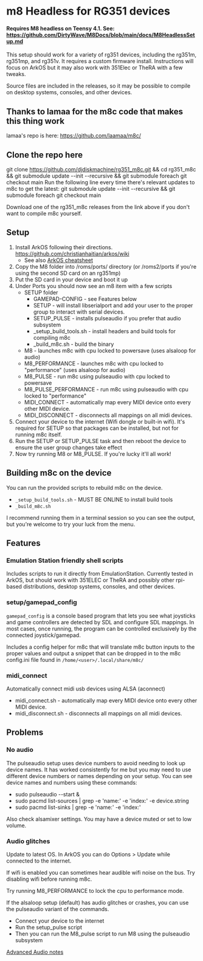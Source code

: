 # m8 Headless for RG351 devices

#### Requires M8 headless on Teensy 4.1.  See: https://github.com/DirtyWave/M8Docs/blob/main/docs/M8HeadlessSetup.md

This setup should work for a variety of rg351 devices, including the rg351m, rg351mp, and rg351v. It requires a custom firmware install. Instructions will focus on ArkOS but it may also work with 351Elec or TheRA with a few tweaks.

Source files are included in the releases, so it may be possible to compile on desktop systems, consoles, and other devices.

## Thanks to lamaa for the m8c code that makes this thing work ##
lamaa's repo is here: https://github.com/laamaa/m8c/

## Clone the repo here

git clone https://github.com/djdiskmachine/rg351_m8c.git && cd rg351_m8c && git submodule update --init --recursive && git submodule foreach git checkout main 
Run the following line every time there's relevant updates to m8c to get the latest:
git submodule update --init --recursive && git submodule foreach git checkout main

Download one of the rg351_m8c releases from the link above if you don't want to compile m8c yourself.

## Setup

1. Install ArkOS following their directions. https://github.com/christianhaitian/arkos/wiki
    - See also [ArkOS cheatsheet](https://github.com/jasonporritt/rg351_m8c/blob/master/ArkOS_cheatsheet.md)
2. Copy the M8 folder into /roms/ports/ directory (or /roms2/ports if you're using the second SD card on an rg351mp)
3. Put the SD card in your device and boot it up
4. Under Ports you should now see an m8 item with a few scripts
    - SETUP folder
      - GAMEPAD-CONFIG -  see Features below 
      - SETUP - will install libserialport and add your user to the proper group to interact with serial devices.
      - SETUP_PULSE - installs pulseaudio if you prefer that audio subsystem
      - _setup_build_tools.sh - install headers and build tools for compiling m8c
      - _build_m8c.sh - build the binary
    - M8 - launches m8c with cpu locked to powersave (uses alsaloop for audio) 
    - M8_PERFORMANCE - launches m8c with cpu locked to "performance" (uses alsaloop for audio) 
    - M8_PULSE - run m8c using pulseaudio with cpu locked to powersave
    - M8_PULSE_PERFORMANCE - run m8c using pulseaudio with cpu locked to "performance"
    - MIDI_CONNECT - automatically map every MIDI device onto every other MIDI device. 
    - MIDI_DISCONNECT - disconnects all mappings on all midi devices. 
5. Connect your device to the internet (Wifi dongle or built-in wifi). It's required for SETUP so that packages can be installed, but not for running m8c itself.
6. Run the SETUP or SETUP_PULSE task and then reboot the device to ensure the user group changes take effect
7. Now try running M8 or M8_PULSE. If you're lucky it'll all work!

## Building m8c on the device

You can run the provided scripts to rebuild m8c on the device.

- `_setup_build_tools.sh` - MUST BE ONLINE to install build tools
- `_build_m8c.sh` 

I recommend running them in a terminal session so you can see the output, but you're welcome to try your luck from the menu.

## Features
### Emulation Station friendly shell scripts
Includes scripts to run it directly from EmulationStation. 
Currently tested in ArkOS, but should work with 351ELEC or TheRA and 
possibly other rpi-based distributions, desktop systems, consoles, and other devices.

### setup/gamepad_config
`gamepad_config` is a console based program that lets you see what joysticks 
and game controllers are detected by SDL and configure SDL mappings. 
In most cases, once running, the program can be controlled exclusively by the
connected joystick/gamepad.

Includes a config helper for m8c that will translate m8c
button inputs to the proper values and output a snippet that can be dropped 
in to the m8c config.ini file found in `/home/<user>/.local/share/m8c/`

### midi_connect
Automatically connect midi usb devices using ALSA (aconnect)
- midi_connect.sh - automatically map every MIDI device onto every other MIDI device.
- midi_disconnect.sh - disconnects all mappings on all midi devices.

## Problems

### No audio

The pulseaudio setup uses device numbers to avoid needing to look up device names. It has worked consistently for me but you may need to use different device numbers or names depending on your setup. You can see device names and numbers using these commands:

- sudo pulseaudio --start &
- sudo pacmd list-sources | grep -e 'name:' -e 'index:' -e device.string
- sudo pacmd list-sinks | grep -e 'name:' -e 'index:'

Also check alsamixer settings. You may have a device muted or set to low volume.

### Audio glitches

Update to latest OS. In ArkOS you can do Options > Update while connected to the internet.

If wifi is enabled you can sometimes hear audible wifi noise on the bus. Try disabling wifi before running m8c.

Try running M8_PERFORMANCE to lock the cpu to performance mode.

If the alsaloop setup (default) has audio glitches or crashes, you can use the pulseaudio variant of the commands.

- Connect your device to the internet
- Run the setup_pulse script
- Then you can run the M8_pulse script to run M8 using the pulseaudio subsystem

[Advanced Audio notes](https://github.com/jasonporritt/rg351_m8c/blob/master/advanced_audio.md)
